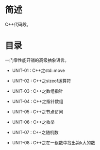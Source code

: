 # 简述

C++代码段。

# 目录

一门零性能开销的高级抽象语言。

+ UNIT-01 : C++之std::move

+ UNIT-02 : C++之sizeof运算符

+ UNIT-03 : C++之数组指针

+ UNIT-04 : C++之指针数组

+ UNIT-05 : C++之节点访问

+ UNIT-06 : C++之枚举

+ UNIT-07 : C++之随机数

+ UNIT-08 : C++之在一组数中找出第k大的数
